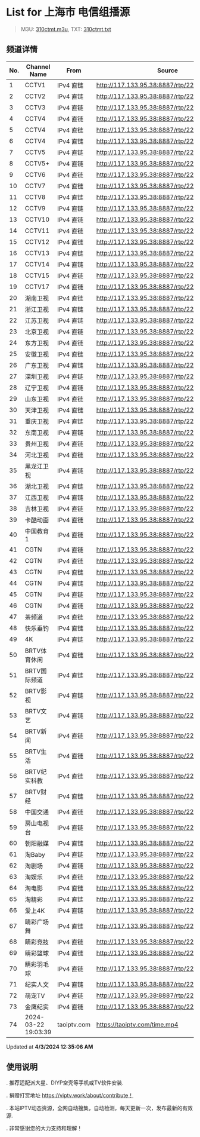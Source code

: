 # List for **上海市 电信组播源**

> M3U: [310ctmt.m3u](/310ctmt.m3u), TXT: [310ctmt.txt](/txt/310ctmt.txt)

## 频道详情

| No. | Channel Name | From | Source |
| --- | ------------ | ---- | ------ |
| 1 | CCTV1 | IPv4 直链 | <http://117.133.95.38:8887/rtp/228.1.1.28:8008> |
| 2 | CCTV2 | IPv4 直链 | <http://117.133.95.38:8887/rtp/228.1.1.24:8084> |
| 3 | CCTV3 | IPv4 直链 | <http://117.133.95.38:8887/rtp/228.1.1.191:8002> |
| 4 | CCTV4 | IPv4 直链 | <http://117.133.95.38:8887/rtp/228.1.1.203:4220> |
| 5 | CCTV4 | IPv4 直链 | <http://117.133.95.38:8887/rtp/228.1.1.213:4220> |
| 6 | CCTV4 | IPv4 直链 | <http://117.133.95.38:8887/rtp/228.1.1.25:8092> |
| 7 | CCTV5 | IPv4 直链 | <http://117.133.95.38:8887/rtp/228.1.1.192:8002> |
| 8 | CCTV5+ | IPv4 直链 | <http://117.133.95.38:8887/rtp/228.1.1.23:8004> |
| 9 | CCTV6 | IPv4 直链 | <http://117.133.95.38:8887/rtp/228.1.1.193:8002> |
| 10 | CCTV7 | IPv4 直链 | <http://117.133.95.38:8887/rtp/228.1.1.26:8104> |
| 11 | CCTV8 | IPv4 直链 | <http://117.133.95.38:8887/rtp/228.1.1.194:8002> |
| 12 | CCTV9 | IPv4 直链 | <http://117.133.95.38:8887/rtp/228.1.1.27:8112> |
| 13 | CCTV10 | IPv4 直链 | <http://117.133.95.38:8887/rtp/228.1.1.29:8116> |
| 14 | CCTV11 | IPv4 直链 | <http://117.133.95.38:8887/rtp/228.1.1.182:8120> |
| 15 | CCTV12 | IPv4 直链 | <http://117.133.95.38:8887/rtp/228.1.1.30:8124> |
| 16 | CCTV13 | IPv4 直链 | <http://117.133.95.38:8887/rtp/228.1.1.212:8128> |
| 17 | CCTV14 | IPv4 直链 | <http://117.133.95.38:8887/rtp/228.1.1.31:8132> |
| 18 | CCTV15 | IPv4 直链 | <http://117.133.95.38:8887/rtp/228.1.1.183:8136> |
| 19 | CCTV17 | IPv4 直链 | <http://117.133.95.38:8887/rtp/228.1.1.181:8144> |
| 20 | 湖南卫视 | IPv4 直链 | <http://117.133.95.38:8887/rtp/228.1.1.33:8012> |
| 21 | 浙江卫视 | IPv4 直链 | <http://117.133.95.38:8887/rtp/228.1.1.13:8036> |
| 22 | 江苏卫视 | IPv4 直链 | <http://117.133.95.38:8887/rtp/228.1.1.37:8028> |
| 23 | 北京卫视 | IPv4 直链 | <http://117.133.95.38:8887/rtp/228.1.1.115:8000> |
| 24 | 东方卫视 | IPv4 直链 | <http://117.133.95.38:8887/rtp/228.1.1.39:8032> |
| 25 | 安徽卫视 | IPv4 直链 | <http://117.133.95.38:8887/rtp/228.1.1.21:8064> |
| 26 | 广东卫视 | IPv4 直链 | <http://117.133.95.38:8887/rtp/228.1.1.17:8048> |
| 27 | 深圳卫视 | IPv4 直链 | <http://117.133.95.38:8887/rtp/228.1.1.36:8020> |
| 28 | 辽宁卫视 | IPv4 直链 | <http://117.133.95.38:8887/rtp/228.1.1.19:8056> |
| 29 | 山东卫视 | IPv4 直链 | <http://117.133.95.38:8887/rtp/228.1.1.18:8052> |
| 30 | 天津卫视 | IPv4 直链 | <http://117.133.95.38:8887/rtp/228.1.1.15:1234> |
| 31 | 重庆卫视 | IPv4 直链 | <http://117.133.95.38:8887/rtp/228.1.1.210:8160> |
| 32 | 东南卫视 | IPv4 直链 | <http://117.133.95.38:8887/rtp/228.1.1.185:8148> |
| 33 | 贵州卫视 | IPv4 直链 | <http://117.133.95.38:8887/rtp/228.1.1.188:8076> |
| 34 | 河北卫视 | IPv4 直链 | <http://117.133.95.38:8887/rtp/228.1.1.187:8072> |
| 35 | 黑龙江卫视 | IPv4 直链 | <http://117.133.95.38:8887/rtp/228.1.1.35:8016> |
| 36 | 湖北卫视 | IPv4 直链 | <http://117.133.95.38:8887/rtp/228.1.1.16:8044> |
| 37 | 江西卫视 | IPv4 直链 | <http://117.133.95.38:8887/rtp/228.1.1.211:8164> |
| 38 | 吉林卫视 | IPv4 直链 | <http://117.133.95.38:8887/rtp/228.1.1.214:8172> |
| 39 | 卡酷动画 | IPv4 直链 | <http://117.133.95.38:8887/rtp/228.1.1.195:8000> |
| 40 | 中国教育1 | IPv4 直链 | <http://117.133.95.38:8887/rtp/228.1.1.32:8152> |
| 41 | CGTN | IPv4 直链 | <http://117.133.95.38:8887/rtp/228.1.1.204:4220> |
| 42 | CGTN | IPv4 直链 | <http://117.133.95.38:8887/rtp/228.1.1.205:4220> |
| 43 | CGTN | IPv4 直链 | <http://117.133.95.38:8887/rtp/228.1.1.206:4220> |
| 44 | CGTN | IPv4 直链 | <http://117.133.95.38:8887/rtp/228.1.1.207:4220> |
| 45 | CGTN | IPv4 直链 | <http://117.133.95.38:8887/rtp/228.1.1.208:4220> |
| 46 | CGTN | IPv4 直链 | <http://117.133.95.38:8887/rtp/228.1.1.209:4220> |
| 47 | 茶频道 | IPv4 直链 | <http://117.133.95.38:8887/rtp/228.1.1.145:8002> |
| 48 | 快乐垂钓 | IPv4 直链 | <http://117.133.95.38:8887/rtp/228.1.1.144:8002> |
| 49 | 4K | IPv4 直链 | <http://117.133.95.38:8887/rtp/228.1.1.123:8001> |
| 50 | BRTV体育休闲 | IPv4 直链 | <http://117.133.95.38:8887/rtp/228.1.1.117:8000> |
| 51 | BRTV国际频道 | IPv4 直链 | <http://117.133.95.38:8887/rtp/228.1.1.111:8000> |
| 52 | BRTV影视 | IPv4 直链 | <http://117.133.95.38:8887/rtp/228.1.1.190:8000> |
| 53 | BRTV文艺 | IPv4 直链 | <http://117.133.95.38:8887/rtp/228.1.1.116:8000> |
| 54 | BRTV新闻 | IPv4 直链 | <http://117.133.95.38:8887/rtp/228.1.1.189:8000> |
| 55 | BRTV生活 | IPv4 直链 | <http://117.133.95.38:8887/rtp/228.1.1.198:8000> |
| 56 | BRTV纪实科教 | IPv4 直链 | <http://117.133.95.38:8887/rtp/228.1.1.196:8000> |
| 57 | BRTV财经 | IPv4 直链 | <http://117.133.95.38:8887/rtp/228.1.1.197:8000> |
| 58 | 中国交通 | IPv4 直链 | <http://117.133.95.38:8887/rtp/228.1.1.222:8002> |
| 59 | 房山电视台 | IPv4 直链 | <http://117.133.95.38:8887/rtp/228.1.1.139:8001> |
| 60 | 朝阳融媒 | IPv4 直链 | <http://117.133.95.38:8887/rtp/228.1.1.140:8001> |
| 61 | 淘Baby | IPv4 直链 | <http://117.133.95.38:8887/rtp/228.1.1.128:8001> |
| 62 | 淘剧场 | IPv4 直链 | <http://117.133.95.38:8887/rtp/228.1.1.126:8001> |
| 63 | 淘娱乐 | IPv4 直链 | <http://117.133.95.38:8887/rtp/228.1.1.133:8001> |
| 64 | 淘电影 | IPv4 直链 | <http://117.133.95.38:8887/rtp/228.1.1.124:8001> |
| 65 | 淘精彩 | IPv4 直链 | <http://117.133.95.38:8887/rtp/228.1.1.202:8002> |
| 66 | 爱上4K | IPv4 直链 | <http://117.133.95.38:8887/rtp/228.1.1.38:2000> |
| 67 | 睛彩广场舞 | IPv4 直链 | <http://117.133.95.38:8887/rtp/228.1.1.226:8002> |
| 68 | 睛彩竞技 | IPv4 直链 | <http://117.133.95.38:8887/rtp/228.1.1.223:8002> |
| 69 | 睛彩篮球 | IPv4 直链 | <http://117.133.95.38:8887/rtp/228.1.1.224:8002> |
| 70 | 睛彩羽毛球 | IPv4 直链 | <http://117.133.95.38:8887/rtp/228.1.1.225:8002> |
| 71 | 纪实人文 | IPv4 直链 | <http://117.133.95.38:8887/rtp/228.1.1.20:8060> |
| 72 | 萌宠TV | IPv4 直链 | <http://117.133.95.38:8887/rtp/228.1.1.135:8002> |
| 73 | 金鹰纪实 | IPv4 直链 | <http://117.133.95.38:8887/rtp/228.1.1.34:8156> |
| 74 | 2024-03-22 19:03:39 | taoiptv.com | <https://taoiptv.com/time.mp4> |

Updated at **4/3/2024 12:35:06 AM**

## 使用说明

. 推荐适配派大星、DIYP空壳等手机或TV软件安装.

. 捐赠打赏地址 https://viptv.work/about/contribute！

. 本站IPTV动态资源，全网自动搜集，自动检测，每天更新一次，发布最新的有效源.

. 非常感谢您的大力支持和理解！